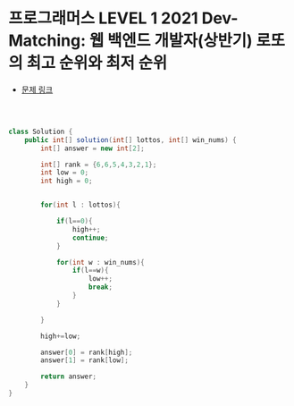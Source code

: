 # 프로그래머스 LEVEL 1 2021 Dev-Matching: 웹 백엔드 개발자(상반기) 로또의 최고 순위와 최저 순위

- [문제 링크](https://programmers.co.kr/learn/courses/30/lessons/77484?language=java)

</br>

```java

class Solution {
    public int[] solution(int[] lottos, int[] win_nums) {
        int[] answer = new int[2];

        int[] rank = {6,6,5,4,3,2,1};
        int low = 0;
        int high = 0;


        for(int l : lottos){

            if(l==0){
                high++;
                continue;
            }

            for(int w : win_nums){
                if(l==w){
                    low++;
                    break;
                }
            }

        }

        high+=low;

        answer[0] = rank[high];
        answer[1] = rank[low];

        return answer;
    }
}

```
